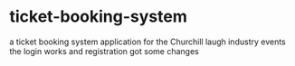 # ticket-booking-system
a ticket booking system application for the Churchill laugh industry events
the login works and registration got some changes
